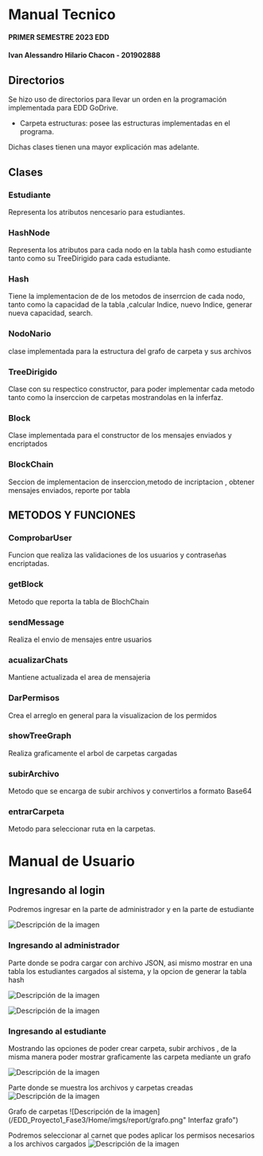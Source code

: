 #                              Manual Tecnico
#### PRIMER SEMESTRE 2023 EDD
#### Ivan Alessandro Hilario Chacon - 201902888
## Directorios
Se hizo uso de directorios para llevar un orden en la programación implementada para 
EDD GoDrive.
- Carpeta estructuras: posee las estructuras implementadas en el programa.

Dichas clases tienen una mayor explicación mas adelante.

## Clases
### Estudiante
Representa los atributos nencesario para estudiantes.


### HashNode
Representa los atributos para cada nodo en la tabla hash como estudiante tanto como su TreeDirigido para cada estudiante.

### Hash
Tiene la implementacion de de los metodos de inserrcion de cada nodo, tanto como la capacidad de la tabla ,calcular Indice, nuevo Indice, generar nueva capacidad, search.

### NodoNario
clase implementada para la estructura del grafo de carpeta y sus archivos

### TreeDirigido
Clase con su respectico constructor, para poder implementar cada metodo tanto como la inserccion de carpetas mostrandolas en la inferfaz.

### Block
Clase implementada para el constructor de los mensajes enviados y encriptados

### BlockChain
Seccion de implementacion de inserccion,metodo de incriptacion , obtener mensajes enviados, reporte por tabla


## METODOS Y FUNCIONES
### ComprobarUser
Funcion que realiza las validaciones de los  usuarios y contraseñas encriptadas.

### getBlock
Metodo que reporta la tabla de BlochChain


### sendMessage
Realiza el envio de mensajes entre usuarios

### acualizarChats
Mantiene actualizada el area de mensajeria

### DarPermisos
Crea el arreglo en general para la visualizacion de los permidos 

### showTreeGraph
Realiza graficamente el arbol de carpetas cargadas


### subirArchivo
Metodo que se encarga de subir archivos y convertirlos a formato Base64

### entrarCarpeta
Metodo para seleccionar ruta en  la carpetas.

#                              Manual de Usuario

## Ingresando al login
Podremos ingresar en la parte de administrador y en la parte de estudiante

![Descripción de la imagen](/EDD_Proyecto1_Fase3/Home/imgs/report/login.png  "Login")

### Ingresando al administrador
Parte donde se podra cargar con archivo JSON, asi mismo mostrar en una tabla los estudiantes cargados al sistema, y la opcion de generar la tabla hash 

![Descripción de la imagen](/EDD_Proyecto1_Fase3/Home/imgs/report/admin.png  "Tabla")

![Descripción de la imagen](/EDD_Proyecto1_Fase3/Home/imgs/report/hash.png  "Tabla")


### Ingresando al estudiante
Mostrando las opciones de poder crear carpeta, subir archivos , de la misma manera poder mostrar graficamente las carpeta mediante un grafo

![Descripción de la imagen](/EDD_Proyecto1_Fase3/Home/imgs/report/user.png "Interfaz estudiante")

Parte donde se muestra los archivos y carpetas creadas
![Descripción de la imagen](/EDD_Proyecto1_Fase3/Home/imgs/report/folders.png "Interfaz carpetas")

Grafo de carpetas
![Descripción de la imagen](/EDD_Proyecto1_Fase3/Home/imgs/report/grafo.png" Interfaz grafo")

Podremos seleccionar al carnet que podes aplicar los permisos necesarios a los archivos cargados
![Descripción de la imagen](/EDD_Proyecto1_Fase3/Home/imgs/report/permisos.png "Interfaz carpetas")